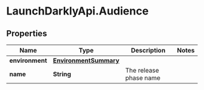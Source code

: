 # LaunchDarklyApi.Audience

## Properties

Name | Type | Description | Notes
------------ | ------------- | ------------- | -------------
**environment** | [**EnvironmentSummary**](EnvironmentSummary.md) |  | 
**name** | **String** | The release phase name | 


